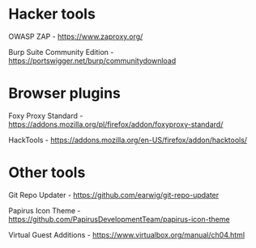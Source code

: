 # Hacker tools

OWASP ZAP - https://www.zaproxy.org/

Burp Suite Community Edition - https://portswigger.net/burp/communitydownload

# Browser plugins

Foxy Proxy Standard - https://addons.mozilla.org/pl/firefox/addon/foxyproxy-standard/

HackTools - https://addons.mozilla.org/en-US/firefox/addon/hacktools/

# Other tools

Git Repo Updater - https://github.com/earwig/git-repo-updater

Papirus Icon Theme - https://github.com/PapirusDevelopmentTeam/papirus-icon-theme

Virtual Guest Additions - https://www.virtualbox.org/manual/ch04.html
